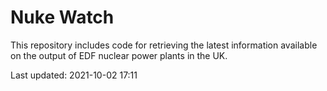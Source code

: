 # Nuke Watch

This repository includes code for retrieving the latest information available on the output of EDF nuclear power plants in the UK.

Last updated: 2021-10-02 17:11
